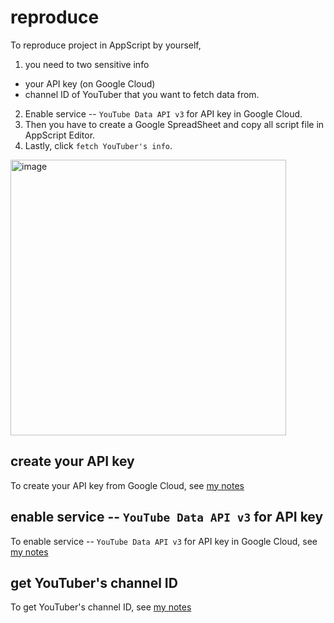# reproduce
To reproduce project in AppScript by yourself, 

1. you need to two sensitive info

+ your API key (on Google Cloud)
+ channel ID of YouTuber that you want to fetch data from.

2. Enable service -- `YouTube Data API v3` for API key in Google Cloud.
3. Then you have to create a Google SpreadSheet and copy all script file in AppScript Editor.
4. Lastly, click `fetch YouTuber's info`.

<img width="441" alt="image" src="https://github.com/user-attachments/assets/3fa19bbc-3926-4a11-b0d2-47728e60eb5d" />

## create your API key
To create your API key from Google Cloud, see [my notes](https://github.com/40843245/Google-Cloud/blob/main/How%20to/How%20to%20create%20API%20key%20in%20Google%20Cloud%3F.md)

## enable service -- `YouTube Data API v3` for API key
To enable service -- `YouTube Data API v3` for API key in Google Cloud, see [my notes](https://github.com/40843245/Google-Cloud/blob/main/How%20to/How%20to%20enable%20service%20for%20API%20key%20in%20Google%20Cloud%3F.md)

## get YouTuber's channel ID
To get YouTuber's channel ID, see [my notes](https://github.com/40843245/YouTube/blob/main/How%20to/How%20to%20look%20at%20YT%20channel%20ID%3F.md) 
